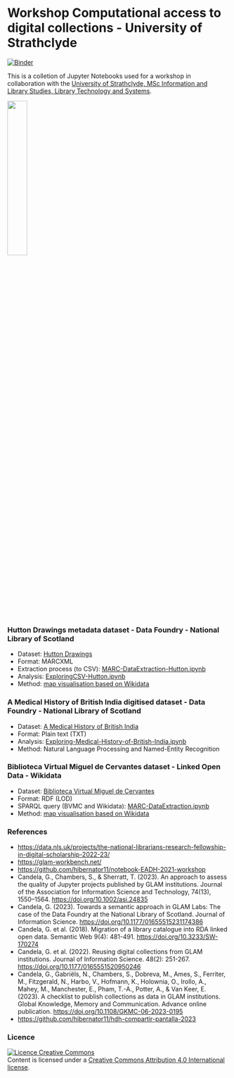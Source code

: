 # Workshop Computational access to digital collections - University of Strathclyde

[![Binder](https://mybinder.org/badge_logo.svg)](https://mybinder.org/v2/gh/hibernator11/workshop-notebooks-scotland/HEAD)

This is a colletion of Jupyter Notebooks used for a workshop in collaboration with the [University of Strathclyde, MSc Information and Library Studies, Library Technology and Systems](https://www.strath.ac.uk/courses/postgraduatetaught/informationlibrarystudies).

<img width="30%" src="https://www.strath.ac.uk/media/1newwebsite/webteam/logos/crest-jubilee-390x60.svg">

### Hutton Drawings metadata dataset - Data Foundry - National Library of Scotland

- Dataset: [Hutton Drawings](https://data.nls.uk/data/metadata-collections/hutton-drawings/)
- Format: MARCXML
- Extraction process (to CSV): [MARC-DataExtraction-Hutton.ipynb](https://nbviewer.org/github/hibernator11/workshop-notebooks-scotland/blob/main/notebooks/MARC-DataExtraction-Hutton.ipynb)
- Analysis: [ExploringCSV-Hutton.ipynb](https://nbviewer.org/github/hibernator11/workshop-notebooks-scotland/blob/main/notebooks/ExploringCSV-Hutton.ipynb)
- Method: [map visualisation based on Wikidata](https://w.wiki/9Fde)

### A Medical History of British India digitised dataset - Data Foundry - National Library of Scotland

- Dataset: [A Medical History of British India](https://data.nls.uk/data/digitised-collections/a-medical-history-of-british-india/)
- Format: Plain text (TXT)
- Analysis: [Exploring-Medical-History-of-British-India.ipynb](https://nbviewer.org/github/hibernator11/workshop-notebooks-scotland/blob/main/notebooks/Exploring-Medical-History-of-British-India.ipynb)
- Method: Natural Language Processing and Named-Entity Recognition

### Biblioteca Virtual Miguel de Cervantes dataset - Linked Open Data - Wikidata

- Dataset: [Biblioteca Virtual Miguel de Cervantes](https://data.cervantesvirtual.com/datos-enlazados)
- Format: RDF (LOD)
- SPARQL query (BVMC and Wikidata): [MARC-DataExtraction.ipynb](https://nbviewer.org/github/hibernator11/workshop-notebooks-scotland/blob/main/notebooks/LinkedOpenData-BVMC.ipynb)
- Method: [map visualisation based on Wikidata](https://w.wiki/9FwJ)


### References
- https://data.nls.uk/projects/the-national-librarians-research-fellowship-in-digital-scholarship-2022-23/
- https://glam-workbench.net/
- https://github.com/hibernator11/notebook-EADH-2021-workshop
- Candela, G., Chambers, S., & Sherratt, T. (2023). An approach to assess the quality of Jupyter projects published by GLAM institutions. Journal of the Association for Information Science and Technology, 74(13), 1550–1564. https://doi.org/10.1002/asi.24835
- Candela, G. (2023). Towards a semantic approach in GLAM Labs: The case of the Data Foundry at the National Library of Scotland. Journal of Information Science. https://doi.org/10.1177/01655515231174386
- Candela, G. et al. (2018). Migration of a library catalogue into RDA linked open data. Semantic Web 9(4): 481-491. https://doi.org/10.3233/SW-170274
- Candela, G. et al. (2022). Reusing digital collections from GLAM institutions. Journal of Information Science. 48(2): 251-267. https://doi.org/10.1177/0165551520950246
- Candela, G., Gabriëls, N., Chambers, S., Dobreva, M., Ames, S., Ferriter, M., Fitzgerald, N., Harbo, V., Hofmann, K., Holownia, O., Irollo, A., Mahey, M., Manchester, E., Pham, T.-A., Potter, A., & Van Keer, E. (2023). A checklist to publish collections as data in GLAM institutions. Global Knowledge, Memory and Communication. Advance online publication. https://doi.org/10.1108/GKMC-06-2023-0195
- https://github.com/hibernator11/hdh-compartir-pantalla-2023

  
### Licence
<a rel="license" href="http://creativecommons.org/licenses/by/4.0/"><img alt="Licence Creative Commons" style="border-width:0" src="https://i.creativecommons.org/l/by/4.0/80x15.png" /></a><br />Content is licensed under a <a rel="license" href="http://creativecommons.org/licenses/by/4.0/">Creative Commons Attribution 4.0 International license</a>.
